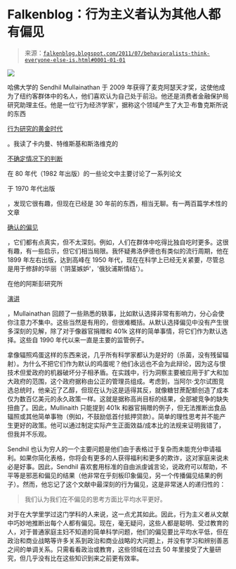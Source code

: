 <!--yml

类别：未分类

日期：2024-05-12 20:50:31

-->

# Falkenblog：行为主义者认为其他人都有偏见

> 来源：[`falkenblog.blogspot.com/2011/07/behavioralists-think-everyone-else-is.html#0001-01-01`](http://falkenblog.blogspot.com/2011/07/behavioralists-think-everyone-else-is.html#0001-01-01)

![](https://blogger.googleusercontent.com/img/b/R29vZ2xl/AVvXsEgs23YgfJiXcTfh1OnW8G_Ehhk0emSr619XA-rgfKDb5_OkrnvZEDr3Ir6oIRko7E_7eflXM1tYJsGubARRtw3njK65sflYDgXLE9tuzIyrr1zzo_yux_eJpn6NZNYPACCJ9tlJSg/s1600/sendhil.jpg)

哈佛大学的 Sendhil Mullainathan 于 2009 年获得了麦克阿瑟天才奖，这使他成为了纽约客群体中的名人，他们喜欢认为自己处于前沿。他还是消费者金融保护局研究助理主任。他是一位'行为经济学家'，据称这个领域产生了大卫·布鲁克斯所说的东西

[行为研究的黄金时代](http://www.nytimes.com/2011/07/08/opinion/08brooks.html?_r=2&src=me&ref=general)

。我读了卡内曼、特维斯基和斯洛维克的

[不确定情况下的判断](http://www.amazon.com/Judgment-under-Uncertainty-Heuristics-Biases/dp/0521284147)

在 80 年代（1982 年出版）的一些论文中主要讨论了一系列论文

于 1970 年代出版

，发现它很有趣，但现在已经是 30 年前的东西，相当无聊。有一两百篇学术性的文章

[确认的偏见](http://en.wikipedia.org/wiki/List_of_cognitive_biases)

，它们都有点真实，但不太深刻。例如，人们在群体中吃得比独自吃时更多。这很有趣，有一些启示，但它们相当局限。我怀疑弗洛伊德也有类似的流行周期，他在 1899 年左右出版，达到高峰在 1950 年代，现在在科学上已经无关紧要，尽管总是用于修辞的华丽（'阴茎嫉妒'，'俄狄浦斯情结'）。

在他的阿斯彭研究所

[演讲](http://www.youtube.com/watch?v=1NZMNqwfBO4)

，Mullainathan 回顾了一些熟悉的轶事，比如默认选择非常有影响力，分心会使你注意力不集中。这些当然是有用的，但很难概括。从默认选择偏见中没有产生很多深刻的见解，除了对于像器官捐赠和 401k 这样的简单事情，将它们作为默认选择。这些自 1990 年代以来一直是主要的监管例子。

拿像辐照鸡蛋这样的东西来说，几乎所有科学家都认为是好的（杀菌，没有残留辐射）。为什么不把它们作为默认的鸡蛋呢？他们永远也不会为此辩论，因为这与恨技术但爱政府的机器破坏分子相矛盾。在实践中，行为洞察主要被应用于扩大和加大政府的范围，这个政府据称由公正的管理员组成。考虑到，当阿尔·戈尔试图竞选总统时，他亲近了乙醇，但现在认为这是适得其反，就像糖甘蔗配额创造了成本仅为数百亿美元的永久政策一样。这就是据称高尚目标的结果，全部被竞争的缺失扭曲了。因此，Mullinaith 只能提到 401k 和器官捐赠的例子，但无法推断出食品辐照或其他简单事物（例如，不鼓励低首付抵押贷款）。简单的理性思考并不能产生更好的政策。他可以通过制定实际产生正面效益/成本比的法规来证明我错了，但我并不乐观。

Sendhil 也认为穷人的一个主要问题是他们由于表格过于复杂而未能充分申请福利。如果你简化表格，你将会有更多的人获得福利和更多的欺诈，这对家庭来说未必是好事。因此，Sendhil 喜欢套用标准的自由派虔诚言论，说政府可以帮助，不平等是邪恶和偏见的结果（他非常在乎刻板印象偏见，另一个传播偏见结果的例子）。然而，他忘记了这个文献中最深刻的行为偏见，这是非常迷人的递归性的：

> 我们认为我们在不偏见的思考方面比平均水平更好。

对于在大学里学过这门学科的人来说，这一点尤其如此。因此，行为主义者从文献中巧妙地推断出每个人都有偏见。现在，毫无疑问，这些人都是聪明、受过教育的人，对于普通家庭主妇不知道的简单科学问题，他们的偏见要比平均水平低，但在政治和商业战略等许多关系到政治和商业战略的大问题上，并没有学习和辨别善恶之间的单调关系。只需看看政治或教育，这些领域在过去 50 年里接受了大量研究，但几乎没有比在这些知识到来之前更有效率。
